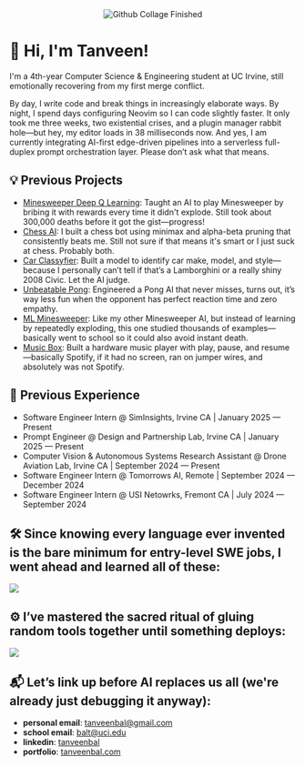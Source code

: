 <div style="text-align: center;">
    <img src="Collage.gif" alt="Github Collage Finished">
</div>

# 👋 Hi, I'm Tanveen!

I'm a 4th-year Computer Science & Engineering student at UC Irvine, still emotionally recovering from my first merge conflict.

By day, I write code and break things in increasingly elaborate ways. By night, I spend days configuring Neovim so I can code slightly faster.
It only took me three weeks, two existential crises, and a plugin manager rabbit hole—but hey, my editor loads in 38 milliseconds now.
And yes, I am currently integrating AI-first edge-driven pipelines into a serverless full-duplex prompt orchestration layer. Please don’t ask what that means.

## 💡 Previous Projects
- [Minesweeper Deep Q Learning](https://github.com/TanveenBal/Minesweeper-Deep-Q-Learning): Taught an AI to play Minesweeper by bribing it with rewards every time it didn't explode. Still took about 300,000 deaths before it got the gist—progress!
- [Chess AI](https://github.com/TanveenBal/Chess-AI): I built a chess bot using minimax and alpha-beta pruning that consistently beats me. Still not sure if that means it's smart or I just suck at chess. Probably both.
- [Car Classyfier](https://github.com/TanveenBal/Car-Classyfier): Built a model to identify car make, model, and style—because I personally can’t tell if that’s a Lamborghini or a really shiny 2008 Civic. Let the AI judge.
- [Unbeatable Pong](https://github.com/TanveenBal/Unbeatable-Pong): Engineered a Pong AI that never misses, turns out, it’s way less fun when the opponent has perfect reaction time and zero empathy.
- [ML Minesweeper](https://github.com/TanveenBal/ML-Minesweeper): Like my other Minesweeper AI, but instead of learning by repeatedly exploding, this one studied thousands of examples—basically went to school so it could also avoid instant death.
- [Music Box](https://github.com/TanveenBal/Music-Box): Built a hardware music player with play, pause, and resume—basically Spotify, if it had no screen, ran on jumper wires, and absolutely was not Spotify.

## 💼 Previous Experience
- Software Engineer Intern @ SimInsights, Irvine CA | January 2025 — Present
- Prompt Engineer @ Design and Partnership Lab, Irvine CA | January 2025 — Present
- Computer Vision & Autonomous Systems Research Assistant @ Drone Aviation Lab, Irvine CA | September 2024 — Present
- Software Engineer Intern @ Tomorrows AI, Remote | September 2024 — December 2024
- Software Engineer Intern @ USI Netowrks, Fremont CA | July 2024 — September 2024

## 🛠️  Since knowing every language ever invented is the bare minimum for entry-level SWE jobs, I went ahead and learned all of these:
<img src="https://skillicons.dev/icons?i=py,java,cpp,c,cs,lua,js,ts,html,css,sql" />

## ⚙️ I’ve mastered the sacred ritual of gluing random tools together until something deploys:
<img src="https://skillicons.dev/icons?i=flask,fastapi,react,django,nextjs,nodejs,prisma,vite,git,maven,docker,neovim,aws,azure,tensorflow" />

## 📬 Let’s link up before AI replaces us all (we're already just debugging it anyway):
- **personal email**: [tanveenbal@gmail.com](mailto:tanveenbalh@gmail.com)
- **school email**: [balt@uci.edu](mailto:balt@uci.edu)
- **linkedin**: [tanveenbal](https://www.linkedin.com/in/tanveenbal/)
- **portfolio**: [tanveenbal.com](https://www.tanveenbal.com/)
